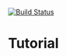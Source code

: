 
[![Build Status](https://travis-ci.org/travis-ci/travis-web.svg?branch=master)](https://travis-ci.org/travis-ci/travis-web)
# Tutorial
